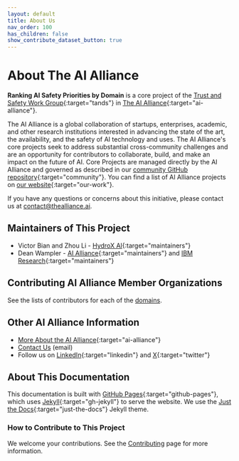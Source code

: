 ```yaml
---
layout: default
title: About Us
nav_order: 100
has_children: false
show_contribute_dataset_button: true
---
```


# About The AI Alliance

**Ranking AI Safety Priorities by Domain** is a core project of the [Trust and Safety Work Group](https://thealliance.ai/focusareas/trust-and-safety){:target="tands"} in [The AI Alliance](https://thealliance.ai){:target="ai-alliance"}. 

The AI Alliance is a global collaboration of startups, enterprises, academic, and other research institutions interested in advancing the state of the art, the availability, and the safety of AI technology and uses. The AI Alliance's core projects seek to address substantial cross-community challenges and are an opportunity for contributors to collaborate, build, and make an impact on the future of AI. Core Projects are managed directly by the AI Alliance and governed as described in our [community GitHub repository](https://github.com/The-AI-Alliance/community){:target="community"}. You can find a list of AI Alliance projects on [our website](https://thealliance.ai/our-work){:target="our-work"}.

If you have any questions or concerns about this initiative, please contact us at [contact@thealliance.ai](mailto:contact@thealliance.ai).

## Maintainers of This Project

* Victor Bian and Zhou Li - [HydroX AI](https://www.hydrox.ai/){:target="maintainers"} 
* Dean Wampler - [AI Alliance](https://thealliance.ai){:target="maintainers"} and [IBM Research](https://research.ibm.com/){:target="maintainers"}

## Contributing AI Alliance Member Organizations

See the lists of contributors for each of the [domains]({{site.baseurl}}/domains/domains).

## Other AI Alliance Information

* [More About the AI Alliance](https://thealliance.ai/about-aia){:target="ai-alliance"}
* [Contact Us](mailto:contact@thealliance.ai) (email)
* Follow us on [LinkedIn](https://www.linkedin.com/company/the-aialliance/){:target="linkedin"} and [X](https://x.com/thealliance_ai){:target="twitter"}

## About This Documentation

This documentation is built with [GitHub Pages](https://pages.github.com/){:target="github-pages"}, which uses [Jekyll](https://github.com/jekyll/jekyll){:target="gh-jekyll"} to serve the website. We use the [Just the Docs](https://just-the-docs.github.io/just-the-docs/){:target="just-the-docs"} Jekyll theme.

### How to Contribute to This Project

We welcome your contributions. See the [Contributing]({{site.baseurl}}/contributing) page for more information.